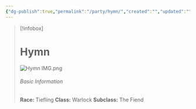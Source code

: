 ```yaml
---
{"dg-publish":true,"permalink":"/party/hymn/","created":"","updated":""}
---
```



> [!infobox]
> # Hymn
> ![Hymn IMG.png](/img/user/z_Assets/Hymn%20IMG.png)
> ###### Basic Information
> **Race:** Tiefling
> **Class:**  Warlock
> **Subclass:** The Fiend